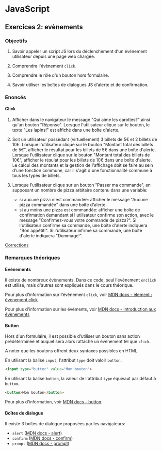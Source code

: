 # JavaScript

## Exercices 2: evènements

### Objectifs

 1. Savoir appeler un script JS lors du déclenchement d'un évènement utilisateur depuis une page web chargée.

 2. Comprendre l'évènement `click`.

 3. Comprendre le rôle d'un bouton hors formulaire.

 4. Savoir utiliser les boîtes de dialogues JS d'alerte et de confirmation.

### Enoncés

#### Click

 1. Afficher dans le navigateur le message "Qui aime les carottes?" ainsi qu'un bouton "Réponse". Lorsque l'utilisateur clique sur le bouton, le texte "Les lapins!" est affiché dans une boîte d'alerte.

 2. Soit un utilisateur possèdant (virtuellement) 3 billets de 5€ et 2 billets de 10€. Lorsque l'utilisateur clique sur le bouton "Montant total des billets de 5€", afficher le résultat pour les billets de 5€ dans une boîte d'alerte. Lorsque l'utilisateur clique sur le bouton "Montant total des billets de 10€", afficher le résulat pour les billets de 10€ dans une boîte d'alerte. Le calcul des montants et la gestion de l'affichage doit se faire au sein d'une fonction commune, car il s'agit d'une fonctionnalité commune à tous les types de billets.

 3. Lorsque l'utilisateur clique sur un bouton "Passer ma commande", en supposant un nombre de pizza arbitaire contenu dans une variable:
    - si aucune pizza n'est commandée: afficher le message "Aucune pizza commandée" dans une boîte d'alerte.
    - si au moins une pizza est commandée: afficher une boîte de confirmation demandant si l'utilisateur confirme son action, avec le message "Confirmez-vous votre commande de pizza?". Si l'utilisateur confirme sa commande, une boîte d'alerte indiquera "Bon appétit!". Si l'utilisateur infirme sa commande, une boîte d'alerte indiquera "Dommage!".

[Corrections](./corrections/)

### Remarques théoriques

#### Evènements

Il existe de nombreux évènements. Dans ce code, seul l'évènement `onclick` est utilisé, mais d'autres sont expliqués dans le cours théorique.

Pour plus d'information sur l'évènement `click`, voir [MDN docs - élement : évènement click](https://developer.mozilla.org/fr/docs/Web/API/Element/click_event)

Pour plus d'information sur les évèments, voir [MDN docs - introduction aux évènements](https://developer.mozilla.org/fr/docs/Learn/JavaScript/Building_blocks/Events)


#### Button

Hors d'un formulaire, il est possible d'utiliser un bouton sans action prédéterminée et auquel sera alors rattaché un évènement tel que `click`.

A noter que les boutons offrent deux syntaxes possibles en HTML.

En utilisant la balise `input`, l'attribut `type` doit valoir `button`.
```html
<input type="button" value="Mon bouton">
```

En utilisant la balise `button`, la valeur de l'attribut `type` équivaut par défaut à `button`.
```html
<button>Mon bouton</button>
```

Pour plus d'information, voir [MDN docs - button](https://developer.mozilla.org/fr/docs/Web/HTML/Element/Button).

#### Boîtes de dialogue

Il existe 3 boîtes de dialogue proposées par les navigateurs:

 - `alert` ([MDN docs - alert](https://developer.mozilla.org/fr/docs/Web/API/Window/alert))
 - `confirm` ([MDN docs - confirm](https://developer.mozilla.org/fr/docs/Web/API/Window/confirm))
 - `prompt` ([MDN docs - prompt](https://developer.mozilla.org/fr/docs/Web/API/Window/prompt))
